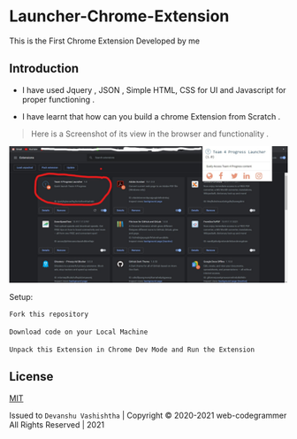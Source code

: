 # Launcher-Chrome-Extension

This is the First Chrome Extension Developed by me 

## Introduction

- I have used Jquery , JSON , Simple HTML, CSS for UI and Javascript for proper functioning .

- I have learnt that how can you build a chrome Extension from Scratch .

> Here is a Screenshot of its view in the browser and functionality .

![alt text](https://github.com/web-codegrammer/Launcher-Chrome-Extension/blob/main/Extension%20view%20in%20Browser.jpg)


Setup:
```
Fork this repository

Download code on your Local Machine 

Unpack this Extension in Chrome Dev Mode and Run the Extension
```

## License 

[MIT](https://github.com/web-codegrammer/Launcher-Chrome-Extension/blob/main/LICENSE)

Issued to ```Devanshu Vashishtha``` | Copyright ©️ 2020-2021 web-codegrammer All Rights Reserved | 2021
